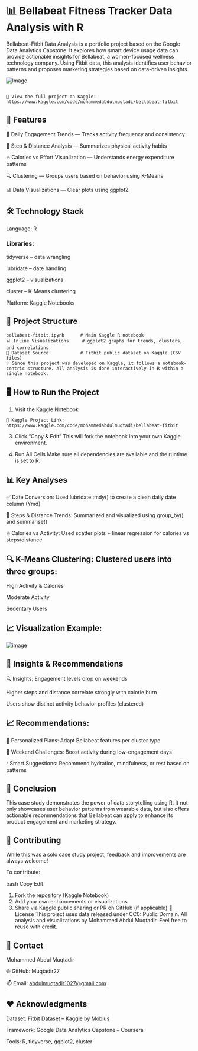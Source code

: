 #  📊 Bellabeat Fitness Tracker Data Analysis with R

Bellabeat-Fitbit Data Analysis is a portfolio project based on the Google Data Analytics Capstone. It explores how smart device usage data can provide actionable insights for Bellabeat, a women-focused wellness technology company. Using Fitbit data, this analysis identifies user behavior patterns and proposes marketing strategies based on data-driven insights.


![Image](https://github.com/user-attachments/assets/228bac97-9445-49d5-930a-d990965a01ff)

```

🔗 View the full project on Kaggle: https://www.kaggle.com/code/mohammedabdulmuqtadi/bellabeat-fitbit

```
## 🌟 Features
📅 Daily Engagement Trends — Tracks activity frequency and consistency

👣 Step & Distance Analysis — Summarizes physical activity habits

🔥 Calories vs Effort Visualization — Understands energy expenditure patterns

🔍 Clustering — Groups users based on behavior using K-Means

📊 Data Visualizations — Clear plots using ggplot2

## 🛠️ Technology Stack
Language: R

### Libraries:

tidyverse – data wrangling

lubridate – date handling

ggplot2 – visualizations

cluster – K-Means clustering

Platform: Kaggle Notebooks

## 📂 Project Structure
```
bellabeat-fitbit.ipynb      # Main Kaggle R notebook
📊 Inline Visualizations     # ggplot2 graphs for trends, clusters, and correlations
📁 Dataset Source            # Fitbit public dataset on Kaggle (CSV files)
💡 Since this project was developed on Kaggle, it follows a notebook-centric structure. All analysis is done interactively in R within a single notebook.
```
## 🖥️ How to Run the Project
1. Visit the Kaggle Notebook
```
🔗 Kaggle Project Link: https://www.kaggle.com/code/mohammedabdulmuqtadi/bellabeat-fitbit

```
3. Click “Copy & Edit”
This will fork the notebook into your own Kaggle environment.

4. Run All Cells
Make sure all dependencies are available and the runtime is set to R.

## 📊 Key Analyses
✅ Date Conversion: Used lubridate::mdy() to create a clean daily date column (Ymd)

👣 Steps & Distance Trends: Summarized and visualized using group_by() and summarise()

🔥 Calories vs Activity: Used scatter plots + linear regression for calories vs steps/distance

## 🔍 K-Means Clustering: Clustered users into three groups:

High Activity & Calories

Moderate Activity

Sedentary Users

## 📈 Visualization Example:

![image](https://github.com/user-attachments/assets/fd649c99-adab-4846-bedc-892ef5af8cc4)

## 📢 Insights & Recommendations
🔍 Insights:
Engagement levels drop on weekends

Higher steps and distance correlate strongly with calorie burn

Users show distinct activity behavior profiles (clustered)

## 📈 Recommendations:
🎯 Personalized Plans: Adapt Bellabeat features per cluster type

📆 Weekend Challenges: Boost activity during low-engagement days

💧 Smart Suggestions: Recommend hydration, mindfulness, or rest based on patterns

## 🏁 Conclusion
This case study demonstrates the power of data storytelling using R. It not only showcases user behavior patterns from wearable data, but also offers actionable recommendations that Bellabeat can apply to enhance its product engagement and marketing strategy.

## 🤝 Contributing
While this was a solo case study project, feedback and improvements are always welcome!

To contribute:

bash
Copy
Edit
1. Fork the repository (Kaggle Notebook)
2. Add your own enhancements or visualizations
3. Share via Kaggle public sharing or PR on GitHub (if applicable)
📜 License
This project uses data released under CC0: Public Domain.
All analysis and visualizations by Mohammed Abdul Muqtadir. Feel free to reuse with credit.

## 📧 Contact
Mohammed Abdul Muqtadir

🌐 GitHub: Muqtadir27

📫 Email: abdulmuqtadir1027@gmail.com

## ❤️ Acknowledgments
Dataset: Fitbit Dataset – Kaggle by Mobius

Framework: Google Data Analytics Capstone – Coursera

Tools: R, tidyverse, ggplot2, cluster
